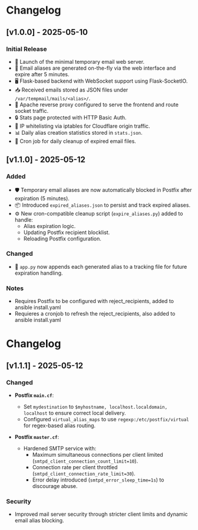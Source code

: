 # Changelog

## [v1.0.0] - 2025-05-10

### Initial Release

- 🚀 Launch of the minimal temporary email web server.
- 📨 Email aliases are generated on-the-fly via the web interface and expire after 5 minutes.
- 🖥️ Flask-based backend with WebSocket support using Flask-SocketIO.
- 📥 Received emails stored as JSON files under `/var/tempmail/mails/<alias>/`.
- 🧾 Apache reverse proxy configured to serve the frontend and route socket traffic.
- 🔒 Stats page protected with HTTP Basic Auth.
- 🔐 IP whitelisting via iptables for Cloudflare origin traffic.
- 📊 Daily alias creation statistics stored in `stats.json`.
- 🧹 Cron job for daily cleanup of expired email files.

## [v1.1.0] - 2025-05-12

### Added
- 🛡️ Temporary email aliases are now automatically blocked in Postfix after expiration (5 minutes).
- 📦 Introduced `expired_aliases.json` to persist and track expired aliases.
- ⚙️ New cron-compatible cleanup script (`expire_aliases.py`) added to handle:
  - Alias expiration logic.
  - Updating Postfix recipient blocklist.
  - Reloading Postfix configuration.

### Changed
- 🧠 `app.py` now appends each generated alias to a tracking file for future expiration handling.

### Notes
- Requires Postfix to be configured with reject_recipients, added to ansible install.yaml
- Requieres a cronjob to refresh the reject_recipients, also added to ansible install.yaml

# Changelog

## [v1.1.1] - 2025-05-12
### Changed
- **Postfix `main.cf`**:
  - Set `mydestination` to `$myhostname, localhost.localdomain, localhost` to ensure correct local delivery.
  - Configured `virtual_alias_maps` to use `regexp:/etc/postfix/virtual` for regex-based alias routing.

- **Postfix `master.cf`**:
  - Hardened SMTP service with:
    - Maximum simultaneous connections per client limited (`smtpd_client_connection_count_limit=10`).
    - Connection rate per client throttled (`smtpd_client_connection_rate_limit=30`).
    - Error delay introduced (`smtpd_error_sleep_time=1s`) to discourage abuse.

### Security
- Improved mail server security through stricter client limits and dynamic email alias blocking.


